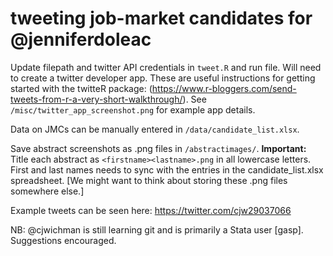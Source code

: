 # tweeting job-market candidates for @jenniferdoleac

Update filepath and twitter API credentials in `tweet.R` and run file. Will need to create a twitter developer app. These are useful instructions for getting started with the twitteR package: (https://www.r-bloggers.com/send-tweets-from-r-a-very-short-walkthrough/). See `/misc/twitter_app_screenshot.png` for example app details.

Data on JMCs can be manually entered in `/data/candidate_list.xlsx`. 

Save abstract screenshots as .png files in `/abstractimages/`. __Important:__ Title each abstract as `<firstname><lastname>.png` in all lowercase letters. First and last names needs to sync with the entries in the candidate_list.xlsx spreadsheet. [We might want to think about storing these .png files somewhere else.]

Example tweets can be seen here: https://twitter.com/cjw29037066

NB: @cjwichman is still learning git and is primarily a Stata user [gasp]. Suggestions encouraged.
